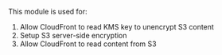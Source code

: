 This module is used for:
  1) Allow CloudFront to read KMS key to unencrypt S3 content
  2) Setup S3 server-side encryption
  3) Allow CloudFront to read content from S3
